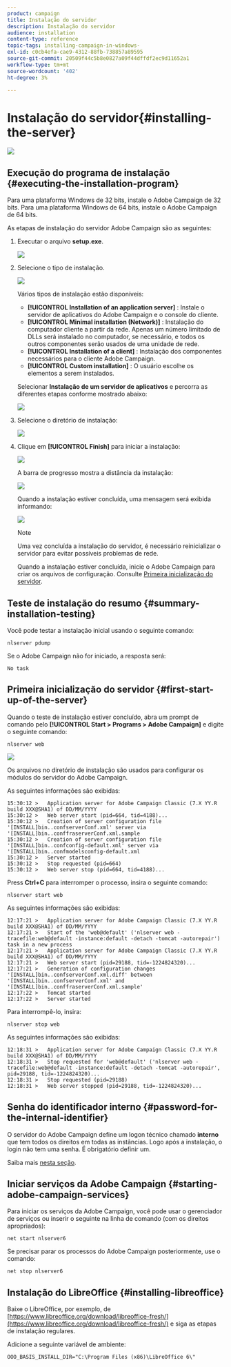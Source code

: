 ```yaml
---
product: campaign
title: Instalação do servidor
description: Instalação do servidor
audience: installation
content-type: reference
topic-tags: installing-campaign-in-windows-
exl-id: c0cb4efa-cae9-4312-88fb-738857a89595
source-git-commit: 20509f44c5b8e0827a09f44dffdf2ec9d11652a1
workflow-type: tm+mt
source-wordcount: '402'
ht-degree: 3%

---
```


# Instalação do servidor{#installing-the-server}

![](../../assets/v7-only.svg)

## Execução do programa de instalação {#executing-the-installation-program}

Para uma plataforma Windows de 32 bits, instale o Adobe Campaign de 32 bits. Para uma plataforma Windows de 64 bits, instale o Adobe Campaign de 64 bits.

As etapas de instalação do servidor Adobe Campaign são as seguintes:

1. Executar o arquivo **setup.exe**.

   ![](assets/s_ncs_install_installer_01.png)

1. Selecione o tipo de instalação.

   ![](assets/s_ncs_install_installer_01a.png)

   Vários tipos de instalação estão disponíveis:

   * **[!UICONTROL Installation of an application server]** : Instale o servidor de aplicativos do Adobe Campaign e o console do cliente.
   * **[!UICONTROL Minimal installation (Network)]** : Instalação do computador cliente a partir da rede. Apenas um número limitado de DLLs será instalado no computador, se necessário, e todos os outros componentes serão usados de uma unidade de rede.
   * **[!UICONTROL Installation of a client]** : Instalação dos componentes necessários para o cliente Adobe Campaign.
   * **[!UICONTROL Custom installation]** : O usuário escolhe os elementos a serem instalados.

   Selecionar **Instalação de um servidor de aplicativos** e percorra as diferentes etapas conforme mostrado abaixo:

   ![](assets/s_ncs_install_installer_02.png)

1. Selecione o diretório de instalação:

   ![](assets/s_ncs_install_installer_03.png)

1. Clique em **[!UICONTROL Finish]** para iniciar a instalação:

   ![](assets/s_ncs_install_installer_04.png)

   A barra de progresso mostra a distância da instalação:

   ![](assets/s_ncs_install_installer_05.png)

   Quando a instalação estiver concluída, uma mensagem será exibida informando:

   ![](assets/s_ncs_install_installer_06.png)

   >[!NOTE]
   >
   >Uma vez concluída a instalação do servidor, é necessário reinicializar o servidor para evitar possíveis problemas de rede.

   Quando a instalação estiver concluída, inicie o Adobe Campaign para criar os arquivos de configuração. Consulte [Primeira inicialização do servidor](#first-start-up-of-the-server).

## Teste de instalação do resumo {#summary-installation-testing}

Você pode testar a instalação inicial usando o seguinte comando:

```
nlserver pdump
```

Se o Adobe Campaign não for iniciado, a resposta será:

```
No task
```

## Primeira inicialização do servidor {#first-start-up-of-the-server}

Quando o teste de instalação estiver concluído, abra um prompt de comando pelo **[!UICONTROL Start > Programs > Adobe Campaign]** e digite o seguinte comando:

```
nlserver web
```

![](assets/s_ncs_install_cmd_nlserverweb.png)

Os arquivos no diretório de instalação são usados para configurar os módulos do servidor do Adobe Campaign.

As seguintes informações são exibidas:

```
15:30:12 >   Application server for Adobe Campaign Classic (7.X YY.R build XXX@SHA1) of DD/MM/YYYY
15:30:12 >   Web server start (pid=664, tid=4188)...
15:30:12 >   Creation of server configuration file '[INSTALL]bin..confserverConf.xml' server via '[INSTALL]bin..conffraserverConf.xml.sample
15:30:12 >   Creation of server configuration file '[INSTALL]bin..confconfig-default.xml' server via '[INSTALL]bin..confmodelsconfig-default.xml
15:30:12 >   Server started
15:30:12 >   Stop requested (pid=664)
15:30:12 >   Web server stop (pid=664, tid=4188)...
```

Press **Ctrl+C** para interromper o processo, insira o seguinte comando:

```
nlserver start web
```

As seguintes informações são exibidas:

```
12:17:21 >   Application server for Adobe Campaign Classic (7.X YY.R build XXX@SHA1) of DD/MM/YYYY
12:17:21 >   Start of the 'web@default' ('nlserver web -tracefile:web@default -instance:default -detach -tomcat -autorepair') task in a new process 
12:17:21 >   Application server for Adobe Campaign Classic (7.X YY.R build XXX@SHA1) of DD/MM/YYYY
12:17:21 >   Web server start (pid=29188, tid=-1224824320)...
12:17:21 >   Generation of configuration changes '[INSTALL]bin..confserverConf.xml.diff' between '[INSTALL]bin..confserverConf.xml' and '[INSTALL]bin..conffraserverConf.xml.sample'
12:17:22 >   Tomcat started
12:17:22 >   Server started
```

Para interrompê-lo, insira:

```
nlserver stop web
```

As seguintes informações são exibidas:

```
12:18:31 >   Application server for Adobe Campaign Classic (7.X YY.R build XXX@SHA1) of DD/MM/YYYY
12:18:31 >   Stop requested for 'web@default' ('nlserver web -tracefile:web@default -instance:default -detach -tomcat -autorepair', pid=29188, tid=-1224824320)...
12:18:31 >   Stop requested (pid=29188)
12:18:31 >   Web server stopped (pid=29188, tid=-1224824320)...
```

## Senha do identificador interno {#password-for-the-internal-identifier}

O servidor do Adobe Campaign define um logon técnico chamado **interno** que tem todos os direitos em todas as instâncias. Logo após a instalação, o login não tem uma senha. É obrigatório definir um.

Saiba mais [nesta seção](../../installation/using/configuring-campaign-server.md#internal-identifier).

## Iniciar serviços da Adobe Campaign {#starting-adobe-campaign-services}

Para iniciar os serviços da Adobe Campaign, você pode usar o gerenciador de serviços ou inserir o seguinte na linha de comando (com os direitos apropriados):

```
net start nlserver6
```

Se precisar parar os processos do Adobe Campaign posteriormente, use o comando:

```
net stop nlserver6
```

## Instalação do LibreOffice {#installing-libreoffice}

Baixe o LibreOffice, por exemplo, de [https://www.libreoffice.org/download/libreoffice-fresh/](https://www.libreoffice.org/download/libreoffice-fresh/) e siga as etapas de instalação regulares.

Adicione a seguinte variável de ambiente:

```
OOO_BASIS_INSTALL_DIR="C:\Program Files (x86)\LibreOffice 6\"
```
